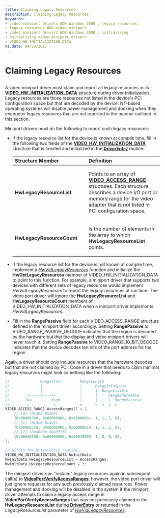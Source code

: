 ```yaml
---
title: Claiming Legacy Resources
description: Claiming Legacy Resources
keywords:
- video miniport drivers WDK Windows 2000 , legacy resources
- legacy resources WDK video miniport
- video miniport drivers WDK Windows 2000 , initializing
- initializing video miniport drivers
- VIDEO_HW_INITIALIZATION_DATA
ms.date: 04/20/2017
---
```


# Claiming Legacy Resources


## <span id="ddk_claiming_legacy_resources_gg"></span><span id="DDK_CLAIMING_LEGACY_RESOURCES_GG"></span>


A video miniport driver must claim and report all legacy resources in its [**VIDEO\_HW\_INITIALIZATION\_DATA**](/windows-hardware/drivers/ddi/video/ns-video-_video_hw_initialization_data) structure during driver initialization. Legacy resources are those resources not listed in the device's PCI configuration space but that are decoded by the device. NT-based operating systems will disable power management and docking when they encounter legacy resources that are not reported in the manner outlined in this section.

Miniport drivers must do the following to report such legacy resources:

- If the legacy resource list for the device is known at compile time, fill in the following two fields of the [**VIDEO\_HW\_INITIALIZATION\_DATA**](/windows-hardware/drivers/ddi/video/ns-video-_video_hw_initialization_data) structure that is created and initialized in the [**DriverEntry**](./driverentry-of-video-miniport-driver.md) routine:

  <table>
  <colgroup>
  <col width="50%" />
  <col width="50%" />
  </colgroup>
  <thead>
  <tr class="header">
  <th align="left">Structure Member</th>
  <th align="left">Definition</th>
  </tr>
  </thead>
  <tbody>
  <tr class="odd">
  <td align="left"><p><strong>HwLegacyResourceList</strong></p></td>
  <td align="left"><p>Points to an array of <a href="/windows-hardware/drivers/ddi/video/ns-video-_video_access_range" data-raw-source="[&lt;strong&gt;VIDEO_ACCESS_RANGE&lt;/strong&gt;](/windows-hardware/drivers/ddi/video/ns-video-_video_access_range)"><strong>VIDEO_ACCESS_RANGE</strong></a> structures. Each structure describes a device I/O port or memory range for the video adapter that is not listed in PCI configuration space.</p></td>
  </tr>
  <tr class="even">
  <td align="left"><p><strong>HwLegacyResourceCount</strong></p></td>
  <td align="left"><p>Is the number of elements in the array to which <strong>HwLegacyResourceList</strong> points.</p></td>
  </tr>
  </tbody>
  </table>

     

<!-- -->

-   If the legacy resource list for the device is not known at compile time, implement a [*HwVidLegacyResources*](/windows-hardware/drivers/ddi/video/nc-video-pvideo_hw_legacyresources) function and initialize the **HwGetLegacyResources** member of VIDEO\_HW\_INITIALIZATION\_DATA to point to this function. For example, a miniport driver that supports two devices with different sets of legacy resources would implement *HwVidLegacyResources* to report the legacy resources at run time. The video port driver will ignore the **HwLegacyResourceList** and **HwLegacyResourceCount** members of VIDEO\_HW\_INITIALIZATION\_DATA when a miniport driver implements *HwVidLegacyResources*.

-   Fill in the **RangePassive** field for each VIDEO\_ACCESS\_RANGE structure defined in the miniport driver accordingly. Setting **RangePassive** to VIDEO\_RANGE\_PASSIVE\_DECODE indicates that the region is decoded by the hardware but that the display and video miniport drivers will never touch it. Setting **RangePassive** to VIDEO\_RANGE\_10\_BIT\_DECODE indicates that the device decodes ten bits of the port address for the region.

Again, a driver should only include resources that the hardware decodes but that are not claimed by PCI. Code in a driver that needs to claim minimal legacy resources might look something like the following:

```cpp
//              RangeStart        RangeLength
//              |                 |      RangeInIoSpace
//              |                 |      |  RangeVisible
//        +-----+-----+           |      |  |  RangeShareable
//       low         high         |      |  |  |  RangePassive
//        v           v           v      v  v  v  v
VIDEO_ACCESS_RANGE AccessRanges[] = {
    // [0] (0x3b0-0x3bb)
    {0x000003b0, 0x00000000, 0x0000000c, 1, 1, 1, 0},
    // [1] (0x3c0-0x3df)
    {0x000003C0, 0x00000000, 0x00000010, 1, 1, 1, 0},
    // [2] (0xa0000-0xaffff)
    {0x000A0000, 0x00000000, 0x00010000, 1, 0, 0, 0},
};
 
// Within the DriverEntry routine:
VIDEO_HW_INITIALIZATION_DATA hwInitData;
hwInitData.HwLegacyResourceList = AccessRanges;
hwInitData.HwLegacyResourceCount = 3;
```

The miniport driver can "reclaim" legacy resources again in subsequent call(s) to [**VideoPortVerifyAccessRanges**](/windows-hardware/drivers/ddi/video/nf-video-videoportverifyaccessranges); however, the video port driver will just ignore requests for any such previously claimed resources. Power management and docking will be disabled in the system if the miniport driver attempts to claim a legacy access range in **VideoPortVerifyAccessRanges** that was not previously claimed in the **HwLegacyResourceList** during [**DriverEntry**](./driverentry-of-video-miniport-driver.md) or returned in the *LegacyResourceList* parameter of [*HwVidLegacyResources*](/windows-hardware/drivers/ddi/video/nc-video-pvideo_hw_legacyresources).

